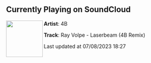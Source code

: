 ## Currently Playing on SoundCloud

[<img align="left" width="100" src="https://i1.sndcdn.com/artworks-bCyaRWAr2qEaj2jJ-sUsyKg-t500x500.jpg">](https://soundcloud.com/dj4b/ray-volpe-laserbeam-4b-remix)

**Artist**: 4B 

**Track**: Ray Volpe - Laserbeam (4B Remix)

Last updated at 07/08/2023 18:27
